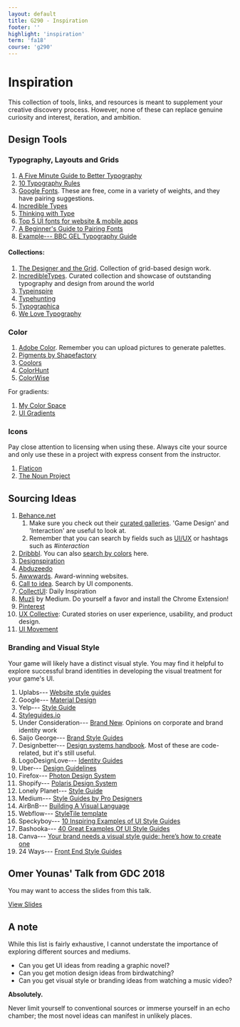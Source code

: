 ```yaml
---
layout: default
title: G290 - Inspiration
footer: ''
highlight: 'inspiration'
term: 'fa18'
course: 'g290'
---
```


# Inspiration
This collection of tools, links, and resources is meant to supplement your creative discovery process. However, none of these can replace genuine curiosity and interest, iteration, and ambition.

## Design Tools
### Typography, Layouts and Grids
1. [A Five Minute Guide to Better Typography](https://medium.muz.li/typography-that-sacred-cow-ea7a5909ca70)
2. [10 Typography Rules](https://blind.com/blog/typography-manual/)
3. [Google Fonts](https://fonts.google.com/). These are free, come in a variety of weights, and they have pairing suggestions.
4. [Incredible Types](http://incredibletypes.com/)
5. [Thinking with Type](http://thinkingwithtype.com/)
6. [Top 5 UI fonts for website & mobile apps](https://medium.muz.li/top-5-ui-fonts-for-website-mobile-apps-d78829e58f7e)
7. [A Beginner's Guide to Pairing Fonts](https://webdesign.tutsplus.com/articles/a-beginners-guide-to-pairing-fonts--webdesign-5706)
8. [Example--- BBC GEL Typography Guide](http://www.bbc.co.uk/gel/guidelines/typography)

#### Collections:
1. [The Designer and the Grid](http://thedesignerandthegrid.tumblr.com/). Collection of grid-based design work.
2. [IncredibleTypes](http://incredibletypes.com/). Curated collection and showcase of outstanding typography and design from around the world
3. [Typeinspire](https://typeinspire.com/)
4. [Typehunting](http://typehunting.com/)
5. [Typographica](https://typographica.org/)
6. [We Love Typography](http://welovetypography.com/)

### Color
1. [Adobe Color](https://color.adobe.com/create/color-wheel/). Remember you can upload pictures to generate palettes.
2. [Pigments by Shapefactory](https://pigment.shapefactory.co/)
3. [Coolors](https://coolors.co/)
4. [ColorHunt](https://colorhunt.co/?ref=dribbble&shot=search_feature)
5. [ColorWise](https://colorwise.io/)

For gradients:
1.  [My Color Space](https://mycolor.space/)
2.  [UI Gradients](https://uigradients.com/)

### Icons
Pay close attention to licensing when using these. Always cite your source and only use these in a project with express consent from the instructor.

1. [Flaticon](https://www.flaticon.com/)
2. [The Noun Project](https://thenounproject.com/)

## Sourcing Ideas
1. [Behance.net](https://behance.net)
    1. Make sure you check out their [curated galleries](https://www.behance.net/galleries). 'Game Design' and 'Interaction' are useful to look at.
    2. Remember that you can search by fields such as [UI/UX](https://www.behance.net/search?field=132&content=projects&sort=featured_date&time=week&featured_on_behance=true) or hashtags such as _#interaction_
2. [Dribbbl](https://dribbble.com/shots). You can also [search by colors](https://dribbble.com/colors/109121) here.
3. [Designspiration](https://www.designspiration.net/)
4. [Abduzeedo](https://abduzeedo.com/)
5. [Awwwards](https://www.awwwards.com/). Award-winning websites.
6. [Call to idea](https://calltoidea.com/). Search by UI components.
7. [CollectUI](http://collectui.com/): Daily Inspiration
8. [Muzli](https://medium.muz.li/) by Medium. Do yourself a favor and install the Chrome Extension!
9. [Pinterest](https://www.pinterest.com/)
10. [UX Collective](https://uxdesign.cc/): Curated stories on user experience, usability, and product design.
11. [UI Movement](https://uimovement.com/)

### Branding and Visual Style
Your game will likely have a distinct visual style. You may find it helpful to explore successful brand identities in developing the visual treatment for your game's UI.

1. Uplabs--- [Website style guides](https://www.uplabs.com/posts/c/web/resources/style_guide)
2. Google--- [Material Design](https://material.io/guidelines/material-design/introduction.html)
3. Yelp--- [Style Guide](https://www.yelp.com/styleguide/)
4. [Styleguides.io](http://styleguides.io/examples.html)
5. Under Consideration--- [Brand New](https://www.underconsideration.com/brandnew/). Opinions on corporate and brand identity work
6. Saijo George--- [Brand Style Guides](https://saijogeorge.com/brand-style-guide-examples/)
7. Designbetter--- [Design systems handbook](https://www.designbetter.co/design-systems-handbook/appendix). Most of these are code-related, but it's still useful.
8. LogoDesignLove--- [Identity Guides](https://www.logodesignlove.com/brand-identity-style-guides)
9. Uber--- [Design Guidelines](https://developer.uber.com/docs/riders/guides/design-guidelines)
10. Firefox--- [Photon Design System](https://design.firefox.com/photon/welcome.html)
11. Shopify--- [Polaris Design System](https://polaris.shopify.com/)
12. Lonely Planet--- [Style Guide](http://rizzo.lonelyplanet.com/styleguide/design-elements/colours)
13. Medium--- [Style Guides by Pro Designers](https://medium.com/inspiration-supply/style-guides-by-pro-designers-5605707afc07)
14. AirBnB--- [Building A Visual Language](https://airbnb.design/building-a-visual-language/)
15. Webflow--- [StyleTile template](https://webflow.com/website/Style-Tile)
16. Speckyboy--- [10 Inspiring Examples of UI Style Guides](https://speckyboy.com/inspirational-examples-ui-style-guides/)
17. Bashooka--- [40 Great Examples Of UI Style Guides](https://bashooka.com/inspiration/40-great-examples-of-ui-style-guides/)
18. Canva--- [Your brand needs a visual style guide: here’s how to create one](https://www.canva.com/learn/your-brand-needs-a-visual-style-guide/)
19. 24 Ways--- [Front End Style Guides](https://24ways.org/2011/front-end-style-guides/)

## Omer Younas' Talk from GDC 2018
<div class="card-block">
  <p class="card-text">You may want to access the slides from this talk.</p>
  <a href="mats/art-direction-for-aaa-ui.pdf" class="btn btn-primary" target="_blank">View Slides</a>
</div>

## A note
While this list is fairly exhaustive, I cannot understate the importance of exploring different sources and mediums.

 * Can you get UI ideas from reading a graphic novel?
 * Can you get motion design ideas from birdwatching?
 * Can you get visual style or branding ideas from watching a music video?

__Absolutely.__

Never limit yourself to conventional sources or immerse yourself in an echo chamber; the most novel ideas can manifest in unlikely places.